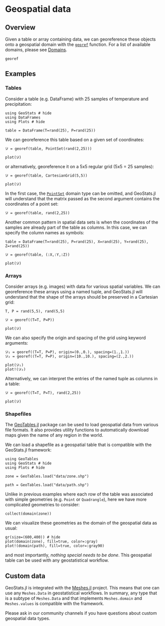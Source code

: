 # Geospatial data

## Overview

Given a table or array containing data, we can georeference these objects
onto a geospatial domain with the [`georef`](@ref) function. For a list of
available domains, please see [Domains](domains.md).

```@docs
georef
```

## Examples

### Tables

Consider a table (e.g. DataFrame) with 25 samples of temperature and
precipitation:

```@example georef
using GeoStats # hide
using DataFrames
using Plots # hide

table = DataFrame(T=rand(25), P=rand(25))
```

We can georeference this table based on a given set of coordinates:

```@example georef
𝒟 = georef(table, PointSet(rand(2,25)))

plot(𝒟)
```

or alternatively, georeference it on a 5x5 regular grid (5x5 = 25 samples):

```@example georef
𝒟 = georef(table, CartesianGrid(5,5))

plot(𝒟)
```

In the first case, the [`PointSet`](@ref) domain type can be omitted, and
GeoStats.jl will understand that the matrix passed as the second argument
contains the coordinates of a point set:


```@example georef
𝒟 = georef(table, rand(2,25))
```

Another common pattern in spatial data sets is when the coordinates of the samples
are already part of the table as columns. In this case, we can specify the column
names as symbols:

```@example georef
table = DataFrame(T=rand(25), P=rand(25), X=rand(25), Y=rand(25), Z=rand(25))

𝒟 = georef(table, (:X,:Y,:Z))

plot(𝒟)
```

### Arrays

Consider arrays (e.g. images) with data for various spatial variables. We can
georeference these arrays using a named tuple, and GeoStats.jl will understand
that the shape of the arrays should be preserved in a Cartesian grid:

```@example georef
T, P = rand(5,5), rand(5,5)

𝒟 = georef((T=T, P=P))

plot(𝒟)
```

We can also specify the origin and spacing of the grid using keyword arguments:

```@example georef
𝒟₁ = georef((T=T, P=P), origin=(0.,0.), spacing=(1.,1.))
𝒟₂ = georef((T=T, P=P), origin=(10.,10.), spacing=(2.,2.))

plot(𝒟₁)
plot!(𝒟₂)
```

Alternatively, we can interpret the entries of the named tuple as columns in a table:

```@example georef
𝒟 = georef((T=T, P=T), rand(2,25))

plot(𝒟)
```

### Shapefiles

The [GeoTables.jl](https://github.com/JuliaEarth/GeoTables.jl) package
can be used to load geospatial data from various file formats. It also
provides utility functions to automatically download maps given the
name of any region in the world.

We can load a shapefile as a geospatial table that is compatible with
the GeoStats.jl framework:

```@example shapefile
using GeoTables
using GeoStats # hide
using Plots # hide

zone = GeoTables.load("data/zone.shp")
```

```@example shapefile
path = GeoTables.load("data/path.shp")
```

Unlike in previous examples where each row of the table was associated
with simple geometries (e.g. `Point` or `Quadrangle`), here we have
more complicated geometries to consider:

```@example shapefile
collect(domain(zone))
```

We can visualize these geometries as the domain of the geospatial data
as usual:

```@example shapefile
gr(size=(600,400)) # hide
plot(domain(zone), fill=true, color=:gray)
plot!(domain(path), fill=true, color=:gray90)
```

and most importantly, *nothing special needs to be done*. This geospatial
table can be used with any geostatistical workflow.

## Custom data

GeoStats.jl is integrated with the
[Meshes.jl](https://github.com/JuliaGeometry/Meshes.jl)
project. This means that one can use any `Meshes.Data`
in geostatistical workflows. In summary, any type that
is a subtype of `Meshes.Data` and that implements
`Meshes.domain` and `Meshes.values` is compatible with
the framework.

Please ask in our community channels if you have questions
about custom geospatial data types.

